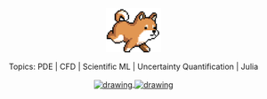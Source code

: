 <div align="center">
  <img src="assets/shibainu_run.gif" alt="drawing" width="100"/>
  
  Topics: PDE | CFD | Scientific ML | Uncertainty Quantification | Julia

  <a href="https://github.com/anuraghazra/github-readme-stats">
    <img align="center" src="https://github-profile-summary-cards.vercel.app/api/cards/profile-details?username=vavrines&theme=vue" alt="drawing" width="500"/>
  </a>
  <a href="https://github.com/anuraghazra/convoychat">
    <img align="center" src="https://github-readme-stats.vercel.app/api/top-langs/?username=vavrines&layout=compact&theme=vue&langs_count=6&hide=jupyter%20notebook,html,scss" alt="drawing" width="260"/>
  </a>
</div>


<!---
- 📫 https://xiaotianbai.com

![stats](https://github-readme-stats.vercel.app/api?username=vavrines&show_icons=true&hide_border=true)

![stats](https://github-readme-stats.vercel.app/api?username=vavrines&theme=vue)
![lang](https://github-readme-stats.vercel.app/api/top-langs/?username=vavrines&layout=compact&theme=vue)
-->
